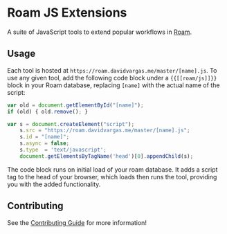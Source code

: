 # Roam JS Extensions

A suite of JavaScript tools to extend popular workflows in [Roam](https://roamresearch.com). 

## Usage

Each tool is hosted at `https://roam.davidvargas.me/master/[name].js`. To use any given tool, add the following code block under a `{{[[roam/js]]}}` block in your Roam database, replacing `[name]` with the actual name of the script:

```javascript
var old = document.getElementById("[name]");
if (old) { old.remove(); }

var s = document.createElement("script");
    s.src = "https://roam.davidvargas.me/master/[name].js";
    s.id = "[name]";
    s.async = false;
    s.type  = 'text/javascript';
    document.getElementsByTagName('head')[0].appendChild(s);
```

The code block runs on initial load of your roam database. It adds a script tag to the head of your browser, which loads then runs the tool, providing you with the added functionality.

## Contributing

See the [Contributing Guide](./CONTRIBUTING.md) for more information!

